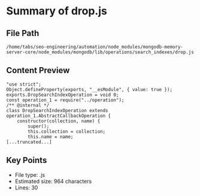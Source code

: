 # Summary of drop.js
  
## File Path
`/home/tabs/seo-engineering/automation/node_modules/mongodb-memory-server-core/node_modules/mongodb/lib/operations/search_indexes/drop.js`

## Content Preview
```
"use strict";
Object.defineProperty(exports, "__esModule", { value: true });
exports.DropSearchIndexOperation = void 0;
const operation_1 = require("../operation");
/** @internal */
class DropSearchIndexOperation extends operation_1.AbstractCallbackOperation {
    constructor(collection, name) {
        super();
        this.collection = collection;
        this.name = name;
[...truncated...]
```

## Key Points
- File type: .js
- Estimated size: 964 characters
- Lines: 30
